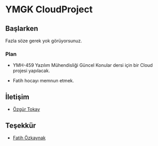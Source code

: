 # YMGK CloudProject

## Başlarken

Fazla söze gerek yok görüyorsunuz.

### Plan

* YMH-459 Yazılım Mühendisliği Güncel Konular dersi için bir Cloud projesi yapılacak. 

* Fatih hocayı memnun etmek.

## İletişim

* [Özgür Tokay](mailto:ozytky@gmail.com)



## Teşekkür

* [Fatih Özkaynak](mailto:ozkaynak@firat.edu.tr)
 
